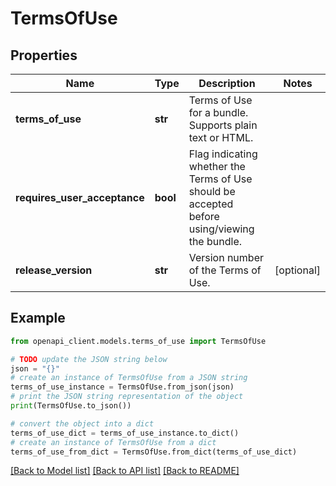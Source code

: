 # TermsOfUse


## Properties

Name | Type | Description | Notes
------------ | ------------- | ------------- | -------------
**terms_of_use** | **str** | Terms of Use for a bundle. Supports plain text or HTML. | 
**requires_user_acceptance** | **bool** | Flag indicating whether the Terms of Use should be accepted before using/viewing the bundle. | 
**release_version** | **str** | Version number of the Terms of Use. | [optional] 

## Example

```python
from openapi_client.models.terms_of_use import TermsOfUse

# TODO update the JSON string below
json = "{}"
# create an instance of TermsOfUse from a JSON string
terms_of_use_instance = TermsOfUse.from_json(json)
# print the JSON string representation of the object
print(TermsOfUse.to_json())

# convert the object into a dict
terms_of_use_dict = terms_of_use_instance.to_dict()
# create an instance of TermsOfUse from a dict
terms_of_use_from_dict = TermsOfUse.from_dict(terms_of_use_dict)
```
[[Back to Model list]](../README.md#documentation-for-models) [[Back to API list]](../README.md#documentation-for-api-endpoints) [[Back to README]](../README.md)


